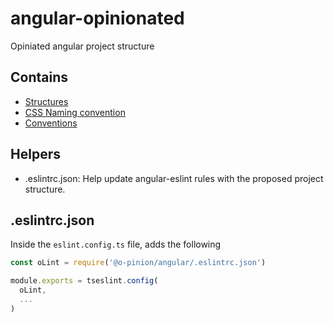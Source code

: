 # angular-opinionated
Opiniated angular project structure 

## Contains
- [Structures](https://github.com/rbalet/angular-opinionated/wiki)
- [CSS Naming convention](https://github.com/o-pinion/angular/wiki/CSS-Naming-convention)
- [Conventions](https://github.com/o-pinion/angular/wiki/conventions)

## Helpers
- .eslintrc.json: Help update angular-eslint rules with the proposed project structure.

## .eslintrc.json 
Inside the `eslint.config.ts` file, adds the following

```typescript
const oLint = require('@o-pinion/angular/.eslintrc.json')

module.exports = tseslint.config(
  oLint,
  ...
)

```
